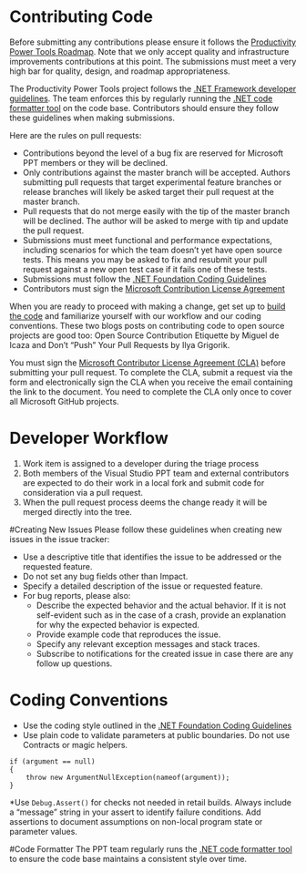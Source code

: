 # Contributing Code

Before submitting any contributions please ensure it follows the [Productivity Power Tools Roadmap](https://github.com/Microsoft/VS-PPT/wiki/Roadmap). Note that we only accept quality and infrastructure improvements contributions at this point. The submissions must meet a very high bar for quality, design, and roadmap appropriateness.

The Productivity Power Tools project follows the [.NET Framework developer guidelines](https://github.com/dotnet/corefx/wiki). The team enforces this by regularly running the [.NET code formatter tool](https://github.com/dotnet/codeformatter) on the code base. Contributors should ensure they follow these guidelines when making submissions.

Here are the rules on pull requests:

* Contributions beyond the level of a bug fix are reserved for Microsoft PPT members or they will be declined.
* Only contributions against the master branch will be accepted. Authors submitting pull requests that target experimental feature branches or release branches will likely be asked target their pull request at the master branch.
* Pull requests that do not merge easily with the tip of the master branch will be declined. The author will be asked to merge with tip and update the pull request.
* Submissions must meet functional and performance expectations, including scenarios for which the team doesn’t yet have open source tests. This means you may be asked to fix and resubmit your pull request against a new open test case if it fails one of these tests.
* Submissions must follow the [.NET Foundation Coding Guidelines](https://github.com/dotnet/corefx/wiki)
* Contributors must sign the [Microsoft Contribution License Agreement](https://cla.microsoft.com/)

When you are ready to proceed with making a change, get set up to [build the code](https://github.com/Microsoft/VS-PPT/wiki/Building,-Testing-and-Debugging-the-Sources) and familiarize yourself with our workflow and our coding conventions. These two blogs posts on contributing code to open source projects are good too: Open Source Contribution Etiquette by Miguel de Icaza and Don’t “Push” Your Pull Requests by Ilya Grigorik.

You must sign the [Microsoft Contributor License Agreement (CLA)](https://cla.microsoft.com) before submitting your pull request. To complete the CLA, submit a request via the form and electronically sign the CLA when you receive the email containing the link to the document. You need to complete the CLA only once to cover all Microsoft GitHub projects.

# Developer Workflow
1. Work item is assigned to a developer during the triage process
2. Both members of the Visual Studio PPT team and external contributors are expected to do their work in a local fork and submit code for consideration via a pull request.
3. When the pull request process deems the change ready it will be merged directly into the tree.

#Creating New Issues
Please follow these guidelines when creating new issues in the issue tracker:
* Use a descriptive title that identifies the issue to be addressed or the requested feature.
* Do not set any bug fields other than Impact.
* Specify a detailed description of the issue or requested feature.
* For bug reports, please also:
    - Describe the expected behavior and the actual behavior. If it is not self-evident such as in the case of a crash, provide an explanation for why the expected behavior is expected.
    - Provide example code that reproduces the issue.
    - Specify any relevant exception messages and stack traces.
    - Subscribe to notifications for the created issue in case there are any follow up questions.

# Coding Conventions
* Use the coding style outlined in the [.NET Foundation Coding Guidelines](https://github.com/dotnet/corefx/wiki)
* Use plain code to validate parameters at public boundaries. Do not use Contracts or magic helpers.
```
if (argument == null)
{
    throw new ArgumentNullException(nameof(argument));
}
```
*Use ```Debug.Assert()``` for checks not needed in retail builds. Always include a “message” string in your assert to identify failure conditions. Add assertions to document assumptions on non-local program state or parameter values.

#Code Formatter
The PPT team regularly runs the [.NET code formatter tool](https://github.com/dotnet/codeformatter) to ensure the code base maintains a consistent style over time. 


